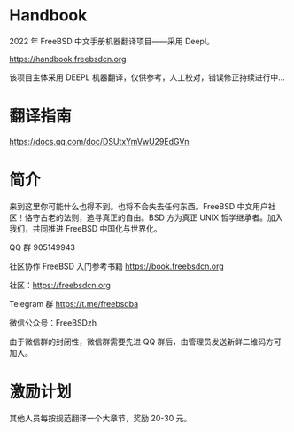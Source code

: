 # Handbook
2022 年 FreeBSD 中文手册机器翻译项目——采用 Deepl。

https://handbook.freebsdcn.org

该项目主体采用 DEEPL 机器翻译，仅供参考，人工校对，错误修正持续进行中…

# 翻译指南

https://docs.qq.com/doc/DSUtxYmVwU29EdGVn

# 简介
来到这里你可能什么也得不到。也将不会失去任何东西。FreeBSD 中文用户社区！恪守古老的法则，追寻真正的自由。BSD 方为真正 UNIX 哲学继承者。加入我们，共同推进 FreeBSD 中国化与世界化。

QQ 群 905149943

社区协作 FreeBSD 入门参考书籍 https://book.freebsdcn.org

社区：https://freebsdcn.org

Telegram 群 https://t.me/freebsdba

微信公众号：FreeBSDzh

由于微信群的封闭性，微信群需要先进 QQ 群后，由管理员发送新鲜二维码方可加入。

# 激励计划

其他人员每按规范翻译一个大章节，奖励 20-30 元。

